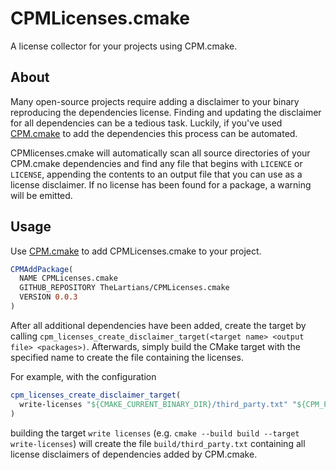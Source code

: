 # CPMLicenses.cmake

A license collector for your projects using CPM.cmake.

## About

Many open-source projects require adding a disclaimer to your binary reproducing the dependencies license. Finding and updating the disclaimer for all dependencies can be a tedious task. Luckily, if you've used [CPM.cmake](https://github.com/TheLartians/CPM.cmake) to add the dependencies this process can be automated.

CPMlicenses.cmake will automatically scan all source directories of your CPM.cmake dependencies and find any file that begins with `LICENCE` or `LICENSE`, appending the contents to an output file that you can use as a license disclaimer. If no license has been found for a package, a warning will be emitted. 

## Usage

Use [CPM.cmake](https://github.com/TheLartians/CPM.cmake) to add CPMLicenses.cmake to your project.

```cmake
CPMAddPackage(
  NAME CPMLicenses.cmake 
  GITHUB_REPOSITORY TheLartians/CPMLicenses.cmake
  VERSION 0.0.3
)
```

After all additional dependencies have been added, create the target by calling `cpm_licenses_create_disclaimer_target(<target name> <output file> <packages>)`. Afterwards, simply build the CMake target with the specified name to create the file containing the licenses.

For example, with the configuration

```cmake
cpm_licenses_create_disclaimer_target(
  write-licenses "${CMAKE_CURRENT_BINARY_DIR}/third_party.txt" "${CPM_PACKAGES}"
)
```

building the target `write licenses` (e.g. `cmake --build build --target write-licenses`) will create the file `build/third_party.txt` containing all license disclaimers of dependencies added by CPM.cmake.
